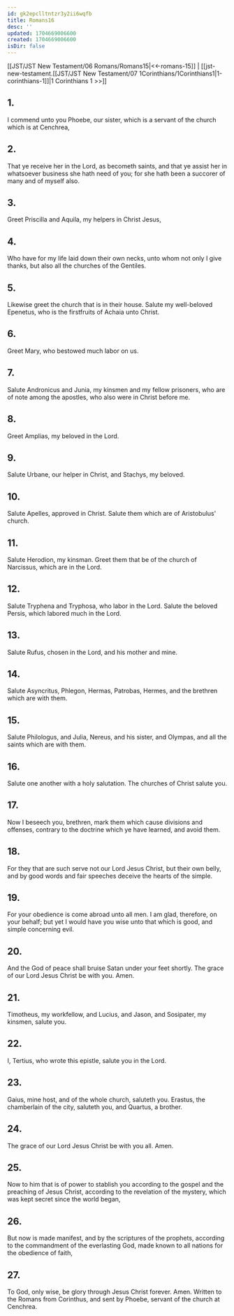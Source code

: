 ```yaml
---
id: gk2epclltntzr3y2ii6wqfb
title: Romans16
desc: ''
updated: 1704669006600
created: 1704669006600
isDir: false
---
```

[[JST/JST New Testament/06 Romans/Romans15|<<-romans-15]] | [[jst-new-testament.[[JST/JST New Testament/07 1Corinthians/1Corinthians1|1-corinthians-1]]|1 Corinthians 1 >>]]
## 1.
I commend unto you Phoebe, our sister, which is a servant of the church which is at Cenchrea,
## 2.
That ye receive her in the Lord, as becometh saints, and that ye assist her in whatsoever business she hath need of you; for she hath been a succorer of many and of myself also.
## 3.
Greet Priscilla and Aquila, my helpers in Christ Jesus,
## 4.
Who have for my life laid down their own necks, unto whom not only I give thanks, but also all the churches of the Gentiles.
## 5.
Likewise greet the church that is in their house. Salute my well-beloved Epenetus, who is the firstfruits of Achaia unto Christ.
## 6.
Greet Mary, who bestowed much labor on us.
## 7.
Salute Andronicus and Junia, my kinsmen and my fellow prisoners, who are of note among the apostles, who also were in Christ before me.
## 8.
Greet Amplias, my beloved in the Lord.
## 9.
Salute Urbane, our helper in Christ, and Stachys, my beloved.
## 10.
Salute Apelles, approved in Christ. Salute them which are of Aristobulus\' church.
## 11.
Salute Herodion, my kinsman. Greet them that be of the church of Narcissus, which are in the Lord.
## 12.
Salute Tryphena and Tryphosa, who labor in the Lord. Salute the beloved Persis, which labored much in the Lord.
## 13.
Salute Rufus, chosen in the Lord, and his mother and mine.
## 14.
Salute Asyncritus, Phlegon, Hermas, Patrobas, Hermes, and the brethren which are with them.
## 15.
Salute Philologus, and Julia, Nereus, and his sister, and Olympas, and all the saints which are with them.
## 16.
Salute one another with a holy salutation. The churches of Christ salute you.
## 17.
Now I beseech you, brethren, mark them which cause divisions and offenses, contrary to the doctrine which ye have learned, and avoid them.
## 18.
For they that are such serve not our Lord Jesus Christ, but their own belly, and by good words and fair speeches deceive the hearts of the simple.
## 19.
For your obedience is come abroad unto all men. I am glad, therefore, on your behalf; but yet I would have you wise unto that which is good, and simple concerning evil.
## 20.
And the God of peace shall bruise Satan under your feet shortly. The grace of our Lord Jesus Christ be with you. Amen.
## 21.
Timotheus, my workfellow, and Lucius, and Jason, and Sosipater, my kinsmen, salute you.
## 22.
I, Tertius, who wrote this epistle, salute you in the Lord.
## 23.
Gaius, mine host, and of the whole church, saluteth you. Erastus, the chamberlain of the city, saluteth you, and Quartus, a brother.
## 24.
The grace of our Lord Jesus Christ be with you all. Amen.
## 25.
Now to him that is of power to stablish you according to the gospel and the preaching of Jesus Christ, according to the revelation of the mystery, which was kept secret since the world began,
## 26.
But now is made manifest, and by the scriptures of the prophets, according to the commandment of the everlasting God, made known to all nations for the obedience of faith,
## 27.
To God, only wise, be glory through Jesus Christ forever. Amen.
Written to the Romans from Corinthus, and sent by Phoebe, servant of the church at Cenchrea. 

